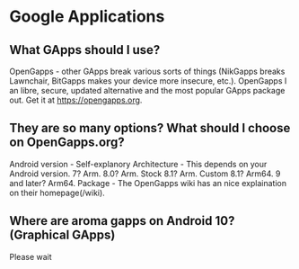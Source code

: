 # Google Applications
## What GApps should I use?
OpenGapps - other GApps break various sorts of things (NikGapps breaks Lawnchair, BitGapps makes your device more insecure, etc.).
OpenGapps I an libre, secure, updated alternative and the most popular GApps package out.
Get it at https://opengapps.org.

## They are so many options? What should I choose on OpenGapps.org?
Android version - Self-explanory
Architecture - This depends on your Android version. 7? Arm. 8.0? Arm. Stock 8.1? Arm. Custom 8.1? Arm64. 9 and later? Arm64.
Package - The OpenGapps wiki has an nice explaination on their homepage(/wiki).

## Where are aroma gapps on Android 10? (Graphical GApps)
Please wait
